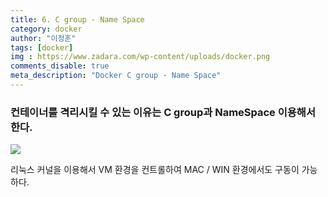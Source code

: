 ```yaml
---
title: 6. C group - Name Space
category: docker
author: "이정훈"
tags: [docker]
img : https://www.zadara.com/wp-content/uploads/docker.png
comments_disable: true
meta_description: "Docker C group - Name Space"
---
```


### 컨테이너를 격리시킬 수 있는 이유는 C group과 NameSpace 이용해서 한다.

![](https://i.imgur.com/Y9tmip0.jpg)

리눅스 커널을 이용해서 VM 환경을 컨트롤하여 MAC / WIN 환경에서도 구동이 가능하다.